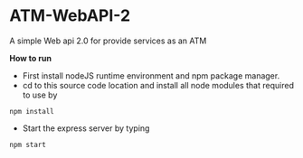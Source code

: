 # ATM-WebAPI-2
A simple Web api 2.0 for provide services as an ATM

**How to run**
 - First install nodeJS runtime environment and npm package manager.
 - cd to this source code location and install all node modules that required to use by
```
npm install
```
 - Start the express server by typing
```
npm start
```
